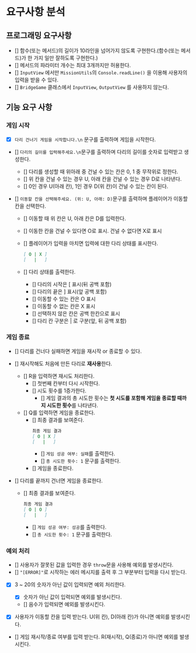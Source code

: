# 요구사항 분석
## 프로그래밍 요구사항
- [] 함수(또는 메서드)의 길이가 10라인을 넘어가지 않도록 구현한다.(함수(또는 메서드)가 한 가지 일만 잘하도록 구현한다.)
- [] 메서드의 파라미터 개수는 최대 3개까지만 허용한다.
- [] `InputView` 에서만 `MissionUtils`의 `Console.readLine()` 을 이용해 사용자의 입력을 받을 수 있다.
- [] `BridgeGame` 클래스에서 `InputView`, `OutputView` 를 사용하지 않는다.

## 기능 요구 사항
### 게임 시작
- [x] `다리 건너기 게임을 시작합니다.\n` 문구를 출력하며 게임을 시작한다.

- [] `다리의 길이를 입력해주세요.\n`문구를 출력하며 다리의 길이를 숫자로 입력받고 생성한다.
  - [] 다리를 생성할 때 위아래 중 건널 수 있는 칸은 0, 1 중 무작위로 정한다.
  - [] 위 칸을 건널 수 있는 경우 U, 아래 칸을 건널 수 있는 경우 D로 나타낸다.
  - [] 0인 경우 U(아래 칸), 1인 경우 D(위 칸)이 건널 수 있는 칸이 된다.

- [] `이동할 칸을 선택해주세요. (위: U, 아래: D)`문구를 출력하며 플레이어가 이동할 칸을 선택한다.
  - [] 이동할 때 위 칸은 U, 아래 칸은 D를 입력한다.
  - [] 이동한 칸을 건널 수 있다면 O로 표시. 건널 수 없다면 X로 표시

  - [] 플레이어가 입력을 마치면 입력에 대한 다리 상태를 표시한다.
    ``` md
    [ O | X ]
    [   |   ]
    ```
  - [] 다리 상태를 출력한다.
    - [] 다리의 시작은 [ 표시(뒤 공백 포함)
    - [] 다리의 끝은 ] 표시(앞 공백 포함)
    - [] 이동할 수 있는 칸은 O 표시
    - [] 이동할 수 없는 칸은 X 표시
    - [] 선택하지 않은 칸은 공백 한칸으로 표시
    - [] 다리 칸 구분은 | 로 구분(앞, 뒤 공백 포함)

### 게임 종료
- [] 다리를 건너다 실패하면 게임을 재시작 or 종료할 수 있다.
- [] 재시작해도 처음에 만든 다리로 **재사용**한다.
  - [] R을 입력하면 재시도 처리한다.
    - [] 첫번째 칸부터 다시 시작한다.
    - [] 시도 횟수를 1증가한다.
      - [] 게임 결과의 총 시도한 횟수는 **첫 시도를 포함해 게임을 종료할 때까지 시도한 횟수**를 나타낸다.
  - [] Q를 입력하면 게임을 종료한다.
    - [] 최종 결과를 보여준다.
      ``` md
      최종 게임 결과
      [ O | X ]
      [   |   ]
      ```
      - [] `게임 성공 여부: 실패`를 출력한다.
      - [] `총 시도한 횟수: 1` 문구를 출력한다.
    - [] 게임을 종료한다.
  
- [] 다리를 끝까지 건너면 게임을 종료한다.
  - [] 최종 결과를 보여준다.
      ``` md
      최종 게임 결과
      [ O | O ]
      [   |   ]
      ```
      - [] `게임 성공 여부: 성공`를 출력한다.
      - [] `총 시도한 횟수: 1` 문구를 출력한다.

### 예외 처리
- [] 사용자가 잘못된 값을 입력한 경우 `throw`문을 사용해 예외를 발생시킨다.
- [] `"[ERROR]"`로 시작하는 에러 메시지를 출력 후 그 부분부터 입력을 다시 받는다.
- [x] 3 ~ 20의 숫자가 아닌 값이 입력되면 예외 처리한다.
  - [x] 숫자가 아닌 값이 입력되면 예외를 발생시킨다.
  - [] 음수가 입력되면 예외를 발생시킨다.

- [x] 사용자가 이동할 칸을 입력 받는다. U(위 칸), D(아래 칸)가 아니면 예외를 발생시킨다.

- [] 게임 재시작/종료 여부를 입력 받는다. R(재시작), Q(종료)가 아니면 예외를 발생시킨다.
